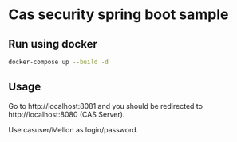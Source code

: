 # Cas security spring boot sample

## Run using docker

```bash
docker-compose up --build -d
```

## Usage

Go to http://localhost:8081 and you should be redirected to http://localhost:8080 (CAS Server).

Use casuser/Mellon as login/password.
